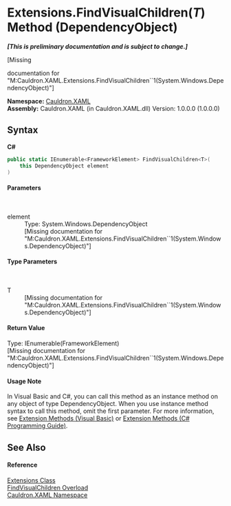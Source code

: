 # Extensions.FindVisualChildren(*T*) Method (DependencyObject)
 _**\[This is preliminary documentation and is subject to change.\]**_

\[Missing <summary> documentation for "M:Cauldron.XAML.Extensions.FindVisualChildren``1(System.Windows.DependencyObject)"\]

**Namespace:**&nbsp;<a href="N_Cauldron_XAML">Cauldron.XAML</a><br />**Assembly:**&nbsp;Cauldron.XAML (in Cauldron.XAML.dll) Version: 1.0.0.0 (1.0.0.0)

## Syntax

**C#**<br />
``` C#
public static IEnumerable<FrameworkElement> FindVisualChildren<T>(
	this DependencyObject element
)

```


#### Parameters
&nbsp;<dl><dt>element</dt><dd>Type: System.Windows.DependencyObject<br />\[Missing <param name="element"/> documentation for "M:Cauldron.XAML.Extensions.FindVisualChildren``1(System.Windows.DependencyObject)"\]</dd></dl>

#### Type Parameters
&nbsp;<dl><dt>T</dt><dd>\[Missing <typeparam name="T"/> documentation for "M:Cauldron.XAML.Extensions.FindVisualChildren``1(System.Windows.DependencyObject)"\]</dd></dl>

#### Return Value
Type: IEnumerable(FrameworkElement)<br />\[Missing <returns> documentation for "M:Cauldron.XAML.Extensions.FindVisualChildren``1(System.Windows.DependencyObject)"\]

#### Usage Note
In Visual Basic and C#, you can call this method as an instance method on any object of type DependencyObject. When you use instance method syntax to call this method, omit the first parameter. For more information, see <a href="http://msdn.microsoft.com/en-us/library/bb384936.aspx">Extension Methods (Visual Basic)</a> or <a href="http://msdn.microsoft.com/en-us/library/bb383977.aspx">Extension Methods (C# Programming Guide)</a>.

## See Also


#### Reference
<a href="T_Cauldron_XAML_Extensions">Extensions Class</a><br /><a href="Overload_Cauldron_XAML_Extensions_FindVisualChildren">FindVisualChildren Overload</a><br /><a href="N_Cauldron_XAML">Cauldron.XAML Namespace</a><br />
